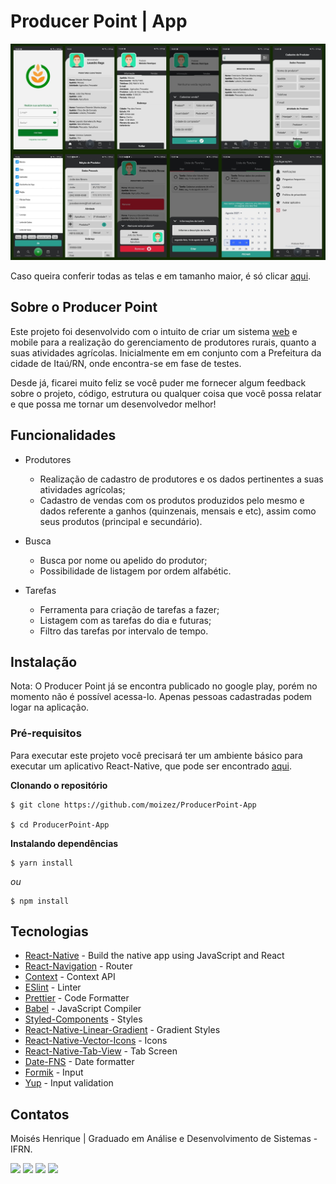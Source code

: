 # Producer Point | App

![ProducerPoint-Preview](https://github.com/moizez/ProducerPoint-App/blob/main/preview.jpg?raw=true)

Caso queira conferir todas as telas e em tamanho maior, é só clicar [aqui](https://drive.google.com/drive/folders/1dgCGd2q_LMNUvGf42cFAqH06nrTbx2E5?usp=sharing). 

## Sobre o Producer Point
Este projeto foi desenvolvido com o intuito de criar um sistema [web](https://github.com/Moizez/ProducerPoint-Web) e mobile para a realização do gerenciamento de produtores rurais, quanto a suas atividades agrícolas. Inicialmente em em conjunto com a Prefeitura da cidade de Itaú/RN, onde encontra-se em fase de testes.

Desde já, ficarei muito feliz se você puder me fornecer algum feedback sobre o projeto, código, estrutura ou qualquer coisa que você possa relatar e que possa me tornar um desenvolvedor melhor!

## Funcionalidades
- Produtores
	- Realização de cadastro de produtores e os dados pertinentes a suas atividades agrícolas;
	- Cadastro de vendas com os produtos produzidos pelo mesmo e dados referente a ganhos (quinzenais, mensais e etc), assim como seus produtos (principal e secundário).

- Busca
	- Busca por nome ou apelido do produtor;
	- Possibilidade de listagem por ordem alfabétic.

- Tarefas
  	- Ferramenta para criação de tarefas a fazer;
  	- Listagem com as tarefas do dia e futuras;
  	- Filtro das tarefas por intervalo de tempo.

## Instalação
Nota: O Producer Point já se encontra publicado no google play, porém no momento não é possível acessa-lo. Apenas pessoas cadastradas podem logar na aplicação.

### Pré-requisitos
Para executar este projeto você precisará ter um ambiente básico para executar um aplicativo React-Native, que pode ser encontrado [aqui](https://facebook.github.io/react-native/docs/getting-started).

**Clonando o repositório**
```
$ git clone https://github.com/moizez/ProducerPoint-App

$ cd ProducerPoint-App
```
**Instalando dependências**
```
$ yarn install
```
_ou_
```
$ npm install
```
## Tecnologias
- [React-Native](https://facebook.github.io/react-native/) - Build the native app using JavaScript and React
- [React-Navigation](https://reactnavigation.org/docs/en/getting-started.html) - Router
- [Context](https://pt-br.reactjs.org/docs/context.html) - Context API
- [ESlint](https://eslint.org/) - Linter
- [Prettier](https://prettier.io/) - Code Formatter
- [Babel](https://babeljs.io/) - JavaScript Compiler
- [Styled-Components](https://www.styled-components.com/) - Styles
- [React-Native-Linear-Gradient](https://github.com/react-native-community/react-native-linear-gradient) - Gradient Styles
- [React-Native-Vector-Icons](https://github.com/oblador/react-native-vector-icons) - Icons
- [React-Native-Tab-View](https://github.com/satya164/react-native-tab-view) - Tab Screen
- [Date-FNS](https://date-fns.org/) - Date formatter
- [Formik](https://formik.org/docs/api/formik) - Input
- [Yup](https://github.com/jquense/yup) - Input validation

## Contatos
Moisés Henrique | Graduado em Análise e Desenvolvimento de Sistemas - IFRN.

  <div> 
  <a href="https://www.linkedin.com/in/moizezhenrique/" target="_blank"><img src="https://img.shields.io/badge/-LinkedIn-%230077B5?style=for-the-badge&logo=linkedin&logoColor=white" target="_blank"></a> 
  <a href="https://www.instagram.com/moizezhenrique/" target="_blank"><img src="https://img.shields.io/badge/-Instagram-%23E4405F?style=for-the-badge&logo=instagram&logoColor=white" target="_blank"></a>
 	<a href="https://twitter.com/moizezhenrique" target="_blank"><img src="https://img.shields.io/badge/Twitter-1DA1F2?style=for-the-badge&logo=twitter&logoColor=white" target="_blank"></a>
  <a href = "mailto:moizezhenrique@gmail.com"><img src="https://img.shields.io/badge/-Gmail-%23333?style=for-the-badge&logo=gmail&logoColor=white" target="_blank"></a>
</div>
